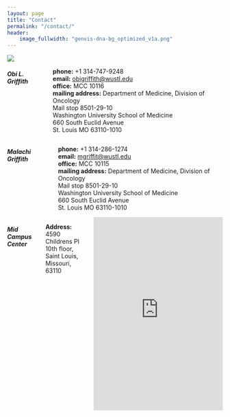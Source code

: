 ```yaml
---
layout: page
title: "Contact"
permalink: "/contact/"
header:
    image_fullwidth: "genvis-dna-bg_optimized_v1a.png"
---
```


<div class="row">
    <div class="small-12 small-centered columns">
        <img src="/assets/img/MalachiAndObi.jpg">
    </div>
</div>

<div class="row">
    <div class="small-6 columns">
    <h5>Obi L. Griffith</h5>
    <p>
      <b>phone:</b> +1 314-747-9248<br>
      <b>email:</b> <a href="mailto:obigriffith@wustl.edu">obigriffith@wustl.edu</a><br>
      <b>office:</b> MCC 10116<br>
      <b>mailing address:</b> Department of Medicine, Division of Oncology<br>Mail stop 8501-29-10<br>Washington University School of Medicine<br>660 South Euclid Avenue<br>St. Louis MO 63110-1010
    </p>
    </div>
    <div class="small-6 columns">
        <h5>Malachi Griffith</h5>
        <p>
          <b>phone:</b> +1 314-286-1274<br>
          <b>email:</b> <a href="mailto:mgriffit@wustl.edu">mgriffit@wustl.edu</a><br>
          <b>office:</b> MCC 10115<br>
          <b>mailing address:</b> Department of Medicine, Division of Oncology<br>Mail stop 8501-29-10<br>Washington University School of Medicine<br>660 South Euclid Avenue<br>St. Louis MO 63110-1010
        </p>
    </div>
</div>

<div class="row">
    <div class="small-12 small-centered columns">
        <h5>Mid Campus Center</h5>
        <p>
          <b>Address:</b><br> 4590 Childrens Pl<br>
          10th floor,<br>
          Saint Louis, Missouri, 63110<br>
        </p>
        <iframe src="https://www.google.com/maps/embed?pb=!1m18!1m12!1m3!1d3116.5504069161216!2d-90.2618255!3d38.6362228!2m3!1f0!2f0!3f0!3m2!1i1024!2i768!4f13.1!3m3!1m2!1s0x87d8b4df564ad7d1%3A0xddebd7786d830554!2sMid%20Campus%20Center!5e0!3m2!1sen!2sus!4v1660673700634!5m2!1sen!2sus" width="600" height="450" style="border:0;" allowfullscreen="" loading="lazy" referrerpolicy="no-referrer-when-downgrade"></iframe>
    </div>
</div>

